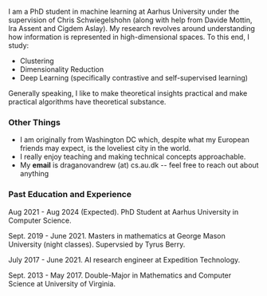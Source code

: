 I am a PhD student in machine learning at Aarhus University under the supervision of Chris Schwiegelshohn (along with help from Davide Mottin, Ira Assent and
Cigdem Aslay).
My research revolves around understanding how information is represented in high-dimensional spaces. To this end, I study:
- Clustering
- Dimensionality Reduction
- Deep Learning (specifically contrastive and self-supervised learning)

Generally speaking, I like to make theoretical insights practical and make practical algorithms have theoretical substance.

### Other Things

- I am originally from Washington DC which, despite what my European friends may expect, is the loveliest city in the world.
- I really enjoy teaching and making technical concepts approachable.
- My **email** is draganovandrew (at) cs.au.dk -- feel free to reach out about anything

### Past Education and Experience

Aug 2021 - Aug 2024 (Expected). PhD Student at Aarhus University in Computer Science.

Sept. 2019 - June 2021. Masters in mathematics at George Mason University (night classes). Supervsied by Tyrus Berry.

July 2017 - June 2021. AI research engineer at Expedition Technology.

Sept. 2013 - May 2017. Double-Major in Mathematics and Computer Science at University of Virginia.
